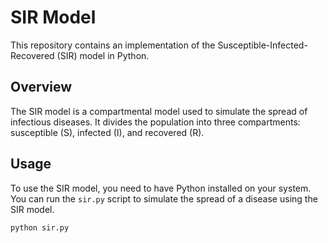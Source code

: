 # SIR Model

This repository contains an implementation of the Susceptible-Infected-Recovered (SIR) model in Python.

## Overview

The SIR model is a compartmental model used to simulate the spread of infectious diseases. It divides the population into three compartments: susceptible (S), infected (I), and recovered (R).

## Usage

To use the SIR model, you need to have Python installed on your system. You can run the `sir.py` script to simulate the spread of a disease using the SIR model.

```bash
python sir.py
